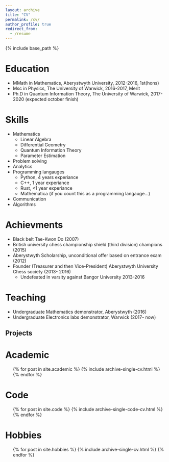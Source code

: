 ```yaml
---
layout: archive
title: "CV"
permalink: /cv/
author_profile: true
redirect_from:
  - /resume
---
```


{% include base_path %}

Education
======
* MMath in Mathematics, Aberystwyth University, 2012-2016, 1st(hons)
* Msc in Physics, The University of Warwick, 2016-2017, Merit
* Ph.D in Quantum Information Theory, The University of Warwick, 2017-2020 (expected october finish)

Skills
======
* Mathematics
  * Linear Algebra
  * Differential Geometry
  * Quantum Information Theory
  * Parameter Estimation
* Problem solving
* Analytics
* Programming langauges
  * Python, 4 years experiance
  * C++, 1 year experiance
  * Rust, <1 year experiance
  * Mathematica (if you count this as a programming langauge...)
* Communication
* Algorithms

Achievments
====
* Black belt Tae-Kwon Do (2007)
* British university chess championship shield (third division) champions (2015)
* Aberystwyth Scholarship, unconditional offer based on entrance exam (2012)
* Founder (Treasurer and then Vice-President) Aberystwyth University Chess society (2013- 2016)
  * Undefeated in varsity against Bangor University 2013-2016


Teaching
===
* Undergraduate Mathematics demonstrator, Aberystwyth (2016)
* Undergraduate Electronics labs demonstrator, Warwick (2017- now)


Projects
----

Academic
======
  <ul>{% for post in site.academic %}
    {% include archive-single-cv.html %}
  {% endfor %}</ul>
  
Code
======
  <ul>{% for post in site.code %}
    {% include archive-single-code-cv.html %}
  {% endfor %}</ul>
  
Hobbies
======
  <ul>{% for post in site.hobbies %}
    {% include archive-single-cv.html %}
  {% endfor %}</ul>
  
